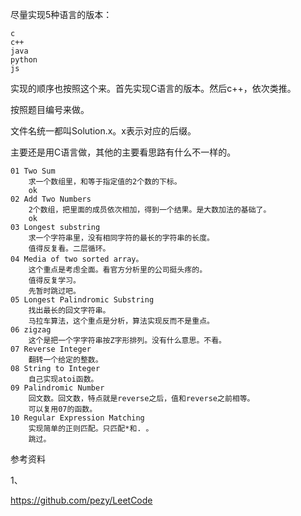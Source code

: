 尽量实现5种语言的版本：

```
c
c++
java
python
js
```

实现的顺序也按照这个来。首先实现C语言的版本。然后c++，依次类推。

按照题目编号来做。

文件名统一都叫Solution.x。x表示对应的后缀。

主要还是用C语言做，其他的主要看思路有什么不一样的。



```
01 Two Sum
	求一个数组里，和等于指定值的2个数的下标。
	ok
02 Add Two Numbers
	2个数组，把里面的成员依次相加，得到一个结果。是大数加法的基础了。
	ok
03 Longest substring
	求一个字符串里，没有相同字符的最长的字符串的长度。
	值得反复看。二层循环。
04 Media of two sorted array。
	这个重点是考虑全面。看官方分析里的公司挺头疼的。
	值得反复学习。
	先暂时跳过吧。
05 Longest Palindromic Substring
	找出最长的回文字符串。
	马拉车算法，这个重点是分析，算法实现反而不是重点。
06 zigzag
	这个是把一个字字符串按Z字形排列。没有什么意思。不看。
07 Reverse Integer
	翻转一个给定的整数。
08 String to Integer
	自己实现atoi函数。
09 Palindromic Number
	回文数。回文数，特点就是reverse之后，值和reverse之前相等。
	可以复用07的函数。
10 Regular Expression Matching
	实现简单的正则匹配。只匹配*和. 。
	跳过。

```



参考资料

1、

https://github.com/pezy/LeetCode

